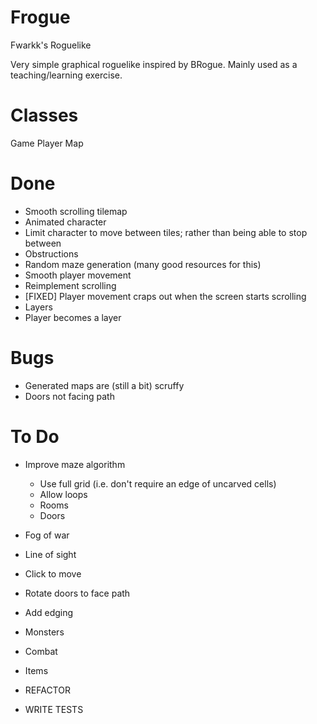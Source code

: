 Frogue
======

Fwarkk's Roguelike

Very simple graphical roguelike inspired by BRogue. Mainly used as a teaching/learning exercise.

Classes
=======
Game
Player
Map

Done
====
- Smooth scrolling tilemap
- Animated character
- Limit character to move between tiles; rather than being able to stop between
- Obstructions
- Random maze generation (many good resources for this)
- Smooth player movement
- Reimplement scrolling
- [FIXED] Player movement craps out when the screen starts scrolling
- Layers
- Player becomes a layer


Bugs
====
- Generated maps are (still a bit) scruffy
- Doors not facing path

To Do
=====
- Improve maze algorithm
    - Use full grid (i.e. don't require an edge of uncarved cells)
    - Allow loops
    - Rooms
    - Doors
- Fog of war
- Line of sight
- Click to move
- Rotate doors to face path
- Add edging
- Monsters
- Combat
- Items

- REFACTOR
- WRITE TESTS

